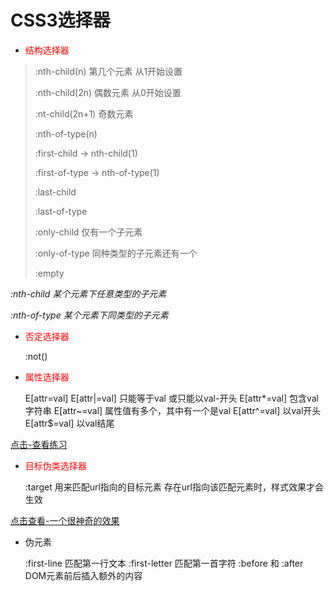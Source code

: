 CSS3选择器
=========

* <font color="red">结构选择器</font>

> :nth-child(n) 第几个元素 从1开始设置
> 
>:nth-child(2n) 偶数元素 从0开始设置
>
>:nt-child(2n+1) 奇数元素
>
>:nth-of-type(n)
>
>:first-child -> nth-child(1)
>
>:first-of-type -> nth-of-type(1)
>
>:last-child
>
>:last-of-type
>
>:only-child 仅有一个子元素
>
>:only-of-type 同种类型的子元素还有一个
>
>:empty 

*:nth-child 某个元素下任意类型的子元素*

*:nth-of-type 某个元素下同类型的子元素*

* <font color="red">否定选择器</font>

	:not()

* <font color="red">属性选择器</font>

	E[attr=val]
	E[attr|=val] 只能等于val 或只能以val-开头
	E[attr*=val] 包含val字符串
	E[attr~=val] 属性值有多个，其中有一个是val
	E[attr^=val] 以val开头
	E[attr$=val] 以val结尾

[点击-查看练习](https://codepen.io/smileyby/pen/JBodmy)
	
* <font color="red">目标伪类选择器</font>

	:target 用来匹配url指向的目标元素
	存在url指向该匹配元素时，样式效果才会生效

[点击查看-一个很神奇的效果](https://codepen.io/smileyby/pen/ajzvJq)

* 伪元素

	:first-line 匹配第一行文本
	:first-letter 匹配第一首字符
	:before 和 :after DOM元素前后插入额外的内容